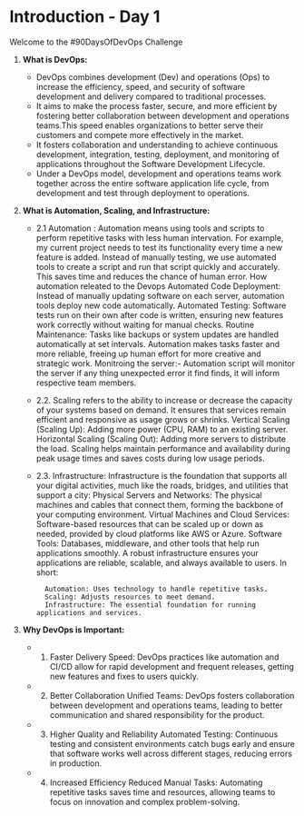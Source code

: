 # Introduction - Day 1

Welcome to the #90DaysOfDevOps Challenge 

1. **What is DevOps:**
   - DevOps combines development (Dev) and operations (Ops) to increase the efficiency, speed, and security of software development and delivery compared to traditional processes. 
   - It aims to make the process faster, secure, and more efficient by fostering better collaboration between development and operations teams.This speed enables organizations to better serve their customers and compete more effectively in the market. 
   - It fosters collaboration and understanding to achieve continuous development, integration, testing, deployment, and monitoring of applications throughout the Software Development Lifecycle. 
   - Under a DevOps model, development and operations teams work together across the entire software application life cycle, from development and test through deployment to operations.

2. **What is Automation, Scaling, and Infrastructure:**
    - 2.1 Automation : Automation means using tools and scripts to perform repetitive tasks with less human intervation. For example, my current project needs to test its functionality every time a new feature is added. Instead of manually testing, we use automated tools to create a script and run that script quickly and accurately. This saves time and reduces the chance of human error.
        How automation releated to the Devops
                Automated Code Deployment: Instead of manually updating software on each server, automation tools deploy new code automatically.
                Automated Testing: Software tests run on their own after code is written, ensuring new features work correctly without waiting for manual checks.
                Routine Maintenance: Tasks like backups or system updates are handled automatically at set intervals. Automation makes tasks faster and more reliable, freeing up human effort for 
                                    more creative and strategic work.
                Monitroing the server:- Automation script will monitor the server if any thing unexpected error it find finds, it will inform respective team members.

    - 2.2. Scaling refers to the ability to increase or decrease the capacity of your systems based on demand. It ensures that services remain efficient and responsive as usage grows or shrinks.
                Vertical Scaling (Scaling Up): Adding more power (CPU, RAM) to an existing server.
                Horizontal Scaling (Scaling Out): Adding more servers to distribute the load. Scaling helps maintain performance and availability during peak usage times and saves costs 
                                                  during low usage periods.
    - 2.3. Infrastructure:
            Infrastructure is the foundation that supports all your digital activities, much like the roads, bridges, and utilities that support a city:
            Physical Servers and Networks: The physical machines and cables that connect them, forming the backbone of your computing environment.
            Virtual Machines and Cloud Services: Software-based resources that can be scaled up or down as needed, provided by cloud platforms like AWS or Azure.
            Software Tools: Databases, middleware, and other tools that help run applications smoothly. A robust infrastructure ensures your applications are reliable, scalable, and always available to users.
    In short:

            Automation: Uses technology to handle repetitive tasks.
            Scaling: Adjusts resources to meet demand.
            Infrastructure: The essential foundation for running applications and services.
3. **Why DevOps is Important:**
    - 1. Faster Delivery
            Speed: DevOps practices like automation and CI/CD allow for rapid development and frequent releases, getting new features and fixes to users quickly.
    - 2. Better Collaboration
            Unified Teams: DevOps fosters collaboration between development and operations teams, leading to better communication and shared responsibility for the product.
    - 3. Higher Quality and Reliability
            Automated Testing: Continuous testing and consistent environments catch bugs early and ensure that software works well across different stages, reducing errors in production.
    - 4. Increased Efficiency
            Reduced Manual Tasks: Automating repetitive tasks saves time and resources, allowing teams to focus on innovation and complex problem-solving.
       



